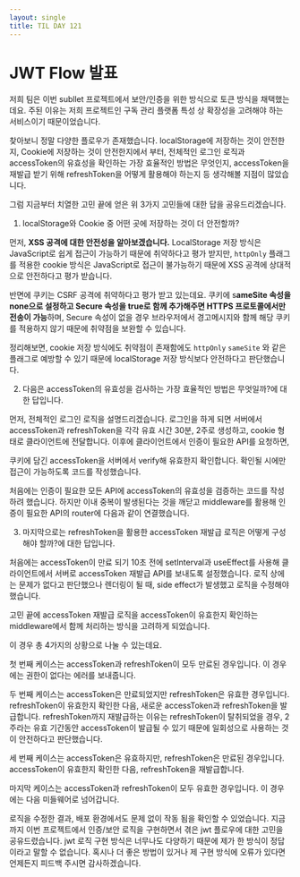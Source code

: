```yaml
---
layout: single
title: TIL DAY 121
---
```


# JWT Flow 발표

저희 팀은 이번 subllet 프로젝트에서 보안/인증을 위한 방식으로 토큰 방식을 채택했는데요. 주된 이유는 저희 프로젝트인 구독 관리 플랫폼 특성 상 확장성을 고려해야 하는 서비스이기 때문이었습니다.

찾아보니 정말 다양한 플로우가 존재했습니다. localStorage에 저장하는 것이 안전한지, Cookie에 저장하는 것이 안전한지에서 부터, 전체적인 로그인 로직과 accessToken의 유효성을 확인하는 가장 효율적인 방법은 무엇인지, accessToken을 재발급 받기 위해 refreshToken을 어떻게 활용해야 하는지 등 생각해볼 지점이 많았습니다.

그럼 지금부터 치열한 고민 끝에 얻은 위 3가지 고민들에 대한 답을 공유드리겠습니다.

1. localStorage와 Cookie 중 어떤 곳에 저장하는 것이 더 안전할까?

먼저, **XSS 공격에 대한 안전성을 알아보겠습니다.** LocalStorage 저장 방식은 JavaScript로 쉽게 접근이 가능하기 때문에 취약하다고 평가 받지만, `httpOnly` 플래그를 적용한 cookie 방식은 JavaScript로 접근이 불가능하기 때문에 XSS 공격에 상대적으로 안전하다고 평가 받습니다.

반면에 쿠키는 CSRF 공격에 취약하다고 평가 받고 있는데요. 쿠키에 s**ameSite 속성을 none으로 설정하고 Secure 속성을 true로 함께 추가해주면 HTTPS 프로토콜에서만 전송이 가능**하며, Secure 속성이 없을 경우 브라우저에서 경고메시지와 함께 해당 쿠키를 적용하지 않기 때문에 취약점을 보완할 수 있습니다.

정리해보면, cookie 저장 방식에도 취약점이 존재함에도 `httpOnly` `sameSite` 와 같은 플래그로 예방할 수 있기 때문에 localStorage 저장 방식보다 안전하다고 판단했습니다.

2. 다음은 accessToken의 유효성을 검사하는 가장 효율적인 방법은 무엇일까?에 대한 답입니다.

먼저, 전체적인 로그인 로직을 설명드리겠습니다. 로그인을 하게 되면 서버에서 accessToken과 refreshToken을 각각 유효 시간 30분, 2주로 생성하고, cookie 형태로 클라이언트에 전달합니다. 이후에 클라이언트에서 인증이 필요한 API를 요청하면, 

쿠키에 담긴 accessToken을 서버에서 verify해 유효한지 확인합니다. 확인될 시에만 접근이 가능하도록 코드를 작성했습니다.

처음에는 인증이 필요한 모든 API에 accessToken의 유효성을 검증하는 코드를 작성하려 했습니다. 하지만 이내 중복이 발생된다는 것을 깨닫고 middleware를 활용해 인증이 필요한 API의 router에 다음과 같이 연결했습니다.

3. 마지막으로는 refreshToken을 활용한 accessToken 재발급 로직은 어떻게 구성해야 할까?에 대한 답입니다.

처음에는 accessToken이 만료 되기 10초 전에 setInterval과 useEffect를 사용해 클라이언트에서 서버로 accessToken 재발급 API를 보내도록 설정했습니다. 로직 상에는 문제가 없다고 판단했으나 렌더링이 될 때, side effect가 발생했고 로직을 수정해야 했습니다.

고민 끝에 accessToken 재발급 로직을 accessToken이 유효한지 확인하는 middleware에서 함께 처리하는 방식을 고려하게 되었습니다.

이 경우 총 4가지의 상황으로 나눌 수 있는데요.

첫 번째 케이스는 accessToken과 refreshToken이 모두 만료된 경우입니다. 이 경우에는 권한이 없다는 에러를 보내줍니다. 

두 번째 케이스는 accessToken은 만료되었지만 refreshToken은 유효한 경우입니다. refreshToken이 유효한지 확인한 다음, 새로운 accessToken과 refreshToken을 발급합니다. refreshToken까지 재발급하는 이유는 refreshToken이 탈취되었을 경우, 2주라는 유효 기간동안 accessToken이 발급될 수 있기 때문에 일회성으로 사용하는 것이 안전하다고 판단했습니다.

세 번째 케이스는 accessToken은 유효하지만, refreshToken은 만료된 경우입니다. accessToken이 유효한지 확인한 다음, refreshToken을 재발급합니다.

마지막 케이스는 accessToken과 refreshToken이 모두 유효한 경우입니다. 이 경우에는 다음 미들웨어로 넘어갑니다.

로직을 수정한 결과, 배포 환경에서도 문제 없이 작동 됨을 확인할 수 있었습니다. 지금까지 이번 프로젝트에서 인증/보안 로직을 구현하면서 겪은 jwt 플로우에 대한 고민을 공유드렸습니다. jwt 로직 구현 방식은 너무나도 다양하기 때문에 제가 한 방식이 정답이라고 말할 수 없습니다. 혹시나 더 좋은 방법이 있거나 제 구현 방식에 오류가 있다면 언제든지 피드백 주시면 감사하겠습니다.